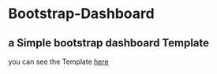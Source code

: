 # Bootstrap-Dashboard
## a Simple bootstrap dashboard Template 
you can see the Template [here](http://sakhrihoussem.me/Bootstrap-Dashboard/)
